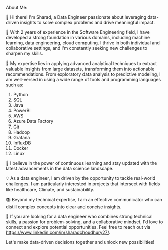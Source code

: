 About Me:

👋 Hi there! I'm Sharad, a Data Engineer passionate about leveraging data-driven insights to solve complex problems and drive meaningful impact. 

💼 With 2 years of experience in the Software Engineering field, I have developed a strong foundation in various domains, including machine learning, data engineering, cloud computing. I thrive in both individual and collaborative settings, and I'm constantly seeking new challenges to sharpen my skills.

🔬 My expertise lies in applying advanced analytical techniques to extract valuable insights from large datasets, transforming them into actionable recommendations. 
From exploratory data analysis to predictive modeling, I am well-versed in using a wide range of tools and programming languages such as:
1. Python
2. SQL
3. Java
4. PowerBI
5. AWS
6. Azure Data Factory
7. Git
8. Hadoop
9. Grafana
10. InfluxDB
11. Docker
12. Linux

🌱 I believe in the power of continuous learning and stay updated with the latest advancements in the data science landscape.

💡 As a data engineer, I am driven by the opportunity to tackle real-world challenges. I am particularly interested in projects that intersect with fields like healthcare, Climate, and sustainability.

📚 Beyond my technical expertise, I am an effective communicator who can distill complex concepts into clear and concise insights. 

🌟 If you are looking for a data engineer who combines strong technical skills, a passion for problem-solving, and a collaborative mindset, I'd love to connect and explore potential opportunities. Feel free to reach out via https://www.linkedin.com/in/sharadchoudhury27/.

Let's make data-driven decisions together and unlock new possibilities!




